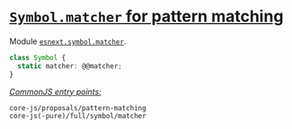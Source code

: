 # [`Symbol.matcher` for pattern matching](https://github.com/tc39/proposal-pattern-matching)
Module [`esnext.symbol.matcher`](/packages/core-js/modules/esnext.symbol.matcher.js).
```ts
class Symbol {
  static matcher: @@matcher;
}
```
[*CommonJS entry points:*](/docs/usage.md#commonjs-api)
```
core-js/proposals/pattern-matching
core-js(-pure)/full/symbol/matcher
```
